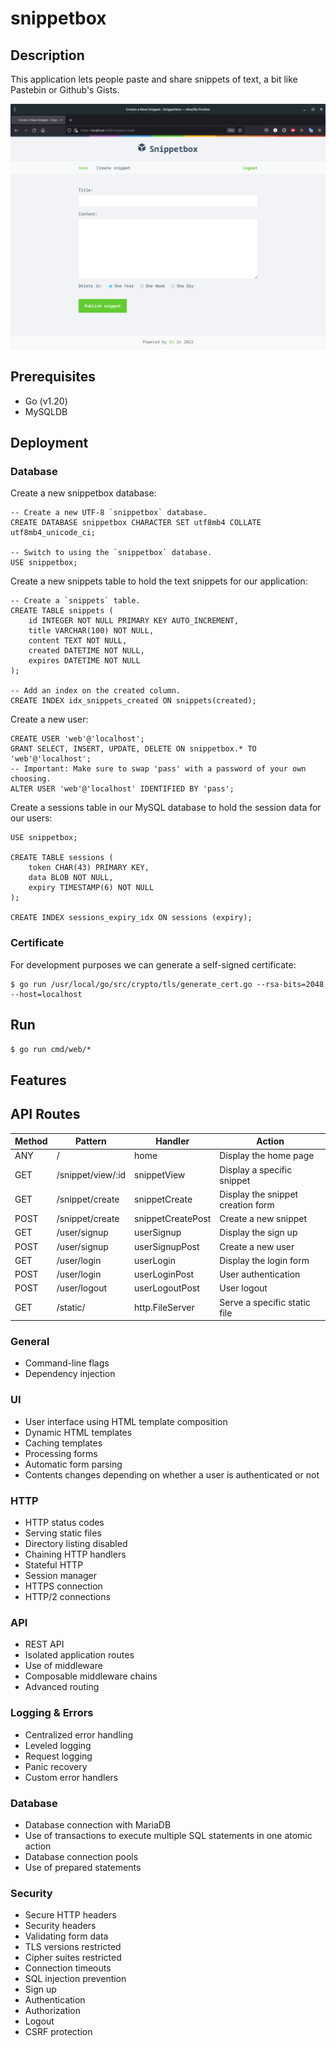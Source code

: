 # snippetbox

## Description

This application lets people paste and share snippets of text, a bit like Pastebin or Github's Gists.

![snippetbox](./ui/static/img/screenshot.png)

## Prerequisites

* Go (v1.20)
* MySQLDB

## Deployment

### Database

Create a new snippetbox database:

```
-- Create a new UTF-8 `snippetbox` database.
CREATE DATABASE snippetbox CHARACTER SET utf8mb4 COLLATE utf8mb4_unicode_ci;

-- Switch to using the `snippetbox` database.
USE snippetbox;

```

Create a new snippets table to hold the text snippets for our application:

```
-- Create a `snippets` table.
CREATE TABLE snippets (
    id INTEGER NOT NULL PRIMARY KEY AUTO_INCREMENT,
    title VARCHAR(100) NOT NULL,
    content TEXT NOT NULL,
    created DATETIME NOT NULL,
    expires DATETIME NOT NULL
);

-- Add an index on the created column.
CREATE INDEX idx_snippets_created ON snippets(created);
```

Create a new user:

```
CREATE USER 'web'@'localhost';
GRANT SELECT, INSERT, UPDATE, DELETE ON snippetbox.* TO 'web'@'localhost';
-- Important: Make sure to swap 'pass' with a password of your own choosing.
ALTER USER 'web'@'localhost' IDENTIFIED BY 'pass';
```

Create a sessions table in our MySQL database to hold the session data for our users:

```
USE snippetbox;

CREATE TABLE sessions (
    token CHAR(43) PRIMARY KEY,
    data BLOB NOT NULL,
    expiry TIMESTAMP(6) NOT NULL
);

CREATE INDEX sessions_expiry_idx ON sessions (expiry);
```

### Certificate

For development purposes we can generate a self-signed certificate:

```
$ go run /usr/local/go/src/crypto/tls/generate_cert.go --rsa-bits=2048 --host=localhost
```

## Run

```$ go run cmd/web/*```

## Features

## API Routes

| Method    | Pattern           | Handler           | Action                            |
| --------- | ----------------- | ----------------- | --------------------------------- |
| ANY       | /                 | home              | Display the home page             |
| GET       | /snippet/view/:id | snippetView       | Display a specific snippet        |
| GET       | /snippet/create   | snippetCreate     | Display the snippet creation form |
| POST      | /snippet/create   | snippetCreatePost | Create a new snippet              |
| GET       | /user/signup      | userSignup        | Display the sign up               |
| POST      | /user/signup      | userSignupPost    | Create a new user                 |
| GET       | /user/login       | userLogin         | Display the login form            |
| POST      | /user/login       | userLoginPost     | User authentication               |
| POST      | /user/logout      | userLogoutPost    | User logout                       |
| GET       | /static/          | http.FileServer   | Serve a specific static file      |

### General

* Command-line flags
* Dependency injection

### UI

* User interface using HTML template composition
* Dynamic HTML templates
* Caching templates
* Processing forms
* Automatic form parsing
* Contents changes depending on whether a user is authenticated or not

### HTTP

* HTTP status codes
* Serving static files
* Directory listing disabled
* Chaining HTTP handlers
* Stateful HTTP
* Session manager
* HTTPS connection
* HTTP/2 connections

### API

* REST API
* Isolated application routes
* Use of middleware
* Composable middleware chains
* Advanced routing

### Logging & Errors

* Centralized error handling
* Leveled logging
* Request logging
* Panic recovery
* Custom error handlers

### Database

* Database connection with MariaDB
* Use of transactions to execute multiple SQL statements in one atomic action
* Database connection pools
* Use of prepared statements

### Security

* Secure HTTP headers
* Security headers
* Validating form data
* TLS versions restricted
* Cipher suites restricted
* Connection timeouts
* SQL injection prevention
* Sign up
* Authentication
* Authorization
* Logout
* CSRF protection
